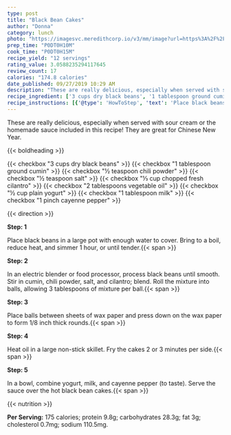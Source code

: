 ```yaml
---
type: post
title: "Black Bean Cakes"
author: "Donna"
category: lunch
photo: "https://imagesvc.meredithcorp.io/v3/mm/image?url=https%3A%2F%2Fimages.media-allrecipes.com%2Fuserphotos%2F41406.jpg"
prep_time: "P0DT0H10M"
cook_time: "P0DT0H15M"
recipe_yield: "12 servings"
rating_value: 3.0588235294117645
review_count: 17
calories: "174.8 calories"
date_published: 09/27/2019 10:29 AM
description: "These are really delicious, especially when served with sour cream or the homemade sauce included in this recipe!  They are great for Chinese New Year."
recipe_ingredient: ['3 cups dry black beans', '1 tablespoon ground cumin', '½ teaspoon chili powder', '½ teaspoon salt', '⅓ cup chopped fresh cilantro', '2 tablespoons vegetable oil', '½ cup plain yogurt', '1 tablespoon milk', '1 pinch cayenne pepper']
recipe_instructions: [{'@type': 'HowToStep', 'text': 'Place black beans in a large pot with enough water to cover. Bring to a boil, reduce heat, and simmer 1 hour, or until tender.\n'}, {'@type': 'HowToStep', 'text': 'In an electric blender or food processor, process black beans until smooth. Stir in cumin, chili powder, salt, and cilantro; blend. Roll the mixture into balls, allowing 3 tablespoons of mixture per ball.\n'}, {'@type': 'HowToStep', 'text': 'Place balls between sheets of wax paper and press down on the wax paper to form 1/8 inch thick rounds.\n'}, {'@type': 'HowToStep', 'text': 'Heat oil in a large non-stick skillet. Fry the cakes 2 or 3 minutes per side.\n'}, {'@type': 'HowToStep', 'text': 'In a bowl, combine yogurt, milk, and cayenne pepper (to taste). Serve the sauce over the hot black bean cakes.\n'}]
---
```


These are really delicious, especially when served with sour cream or the homemade sauce included in this recipe!  They are great for Chinese New Year. 

{{< boldheading >}}

{{< checkbox "3 cups dry black beans" >}}
{{< checkbox "1 tablespoon ground cumin" >}}
{{< checkbox "½ teaspoon chili powder" >}}
{{< checkbox "½ teaspoon salt" >}}
{{< checkbox "⅓ cup chopped fresh cilantro" >}}
{{< checkbox "2 tablespoons vegetable oil" >}}
{{< checkbox "½ cup plain yogurt" >}}
{{< checkbox "1 tablespoon milk" >}}
{{< checkbox "1 pinch cayenne pepper" >}}


{{< direction >}}

**Step: 1**

Place black beans in a large pot with enough water to cover. Bring to a boil, reduce heat, and simmer 1 hour, or until tender.{{< span >}}

**Step: 2**

In an electric blender or food processor, process black beans until smooth. Stir in cumin, chili powder, salt, and cilantro; blend. Roll the mixture into balls, allowing 3 tablespoons of mixture per ball.{{< span >}}

**Step: 3**

Place balls between sheets of wax paper and press down on the wax paper to form 1/8 inch thick rounds.{{< span >}}

**Step: 4**

Heat oil in a large non-stick skillet. Fry the cakes 2 or 3 minutes per side.{{< span >}}

**Step: 5**

In a bowl, combine yogurt, milk, and cayenne pepper (to taste). Serve the sauce over the hot black bean cakes.{{< span >}}

{{< nutrition >}}

**Per Serving:** 175 calories; protein 9.8g; carbohydrates 28.3g; fat 3g; cholesterol 0.7mg; sodium 110.5mg.